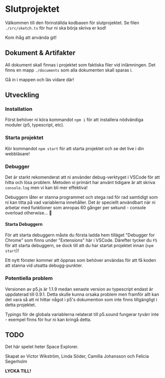 # Slutprojektet

Välkommen till den förinställda kodbasen för slutprojektet.
Se filen `./src/sketch.ts` för hur ni ska börja skriva er kod!

Kom ihåg att använda git!

## Dokument & Artifakter

All dokument skall finnas i projektet som faktiska filer vid inlämningen. Det finns en mapp `./documents` som alla dokumenten skall sparas i.

Gå in i mappen och läs vidare där!

## Utveckling

### Installation

Först behöver ni köra kommandot `npm i` för att installera nödvändiga moduler (p5, typescript, etc).

### Starta projektet

Kör kommandot `npm start` för att starta projektet och se det live i din webbläsare!

### Debugger

Det är starkt rekomenderat att ni använder debug-verktyget i VSCode för att hitta och lösa problem. Metoden vi primärt har använt tidigare är att skriva `console.log` men vi kan bli mer effektiva!

Debuggern låter er stanna programmet och stega rad för rad samtidigt som ni kan titta på vad variablerna innehåller. Det är speciellt användbart när ni arbetar med funktioner som anropas 60 gånger per sekund - console overload otherwise... 🤯

#### Starta Debuggern

För att starta debuggern måste du första ladda hem tilläget "Debugger for Chrome" som finns under "Extensions" här i VSCode.
Därefter tycker du `F5` för att starta debuggern, se dock till att du har startat projektet innan (`npm start`)!

Ett nytt fönster kommer att öppnas som behöver användas för att få koden att stanna vid utsatta debugg-punkter.

### Potentiella problem

Versionen av p5.js är 1.1.9 medan senaste version av typescript endast är uppdaterad till 0.9.1. Detta skulle kunna orsaka problem men framför allt kan det vara så att ni hittar något i p5's dokumention som inte finns tillgängligt i detta projektet.

Typings för de globala variablerna relaterat till p5.sound fungerar tyvärr inte - exempel finns för hur ni kan kringå detta.

## TODO

Det här spelet heter Space Explorer.

Skapat av Victor Wikström, Linda Söder, Camilla Johansson och Felicia Segerholm

**LYCKA TILL!**

